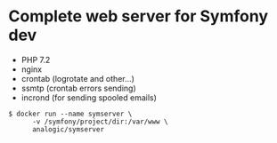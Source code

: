 Complete web server for Symfony dev
===================================

- PHP 7.2
- nginx
- crontab (logrotate and other...)
- ssmtp (crontab errors sending)
- incrond (for sending spooled emails)

```
$ docker run --name symserver \
      -v /symfony/project/dir:/var/www \
      analogic/symserver